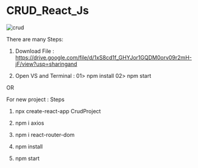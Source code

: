 # CRUD_React_Js

![crud](https://user-images.githubusercontent.com/84727061/194846413-3398db77-1f0a-4e1d-8874-ed864455322c.PNG)

 There are many Steps:
 
01. Download File : https://drive.google.com/file/d/1xS8cd1f_GHYJor1GQDM0orv09r2mH-jF/view?usp=sharingand 

02. Open VS and Terminal :
   01> npm install
   02> npm start
   
   
   OR
   
   For new project : Steps
   
   01. npx create-react-app CrudProject

   02. npm i axios

   03. npm i react-router-dom

   04. npm install

   05. npm start



